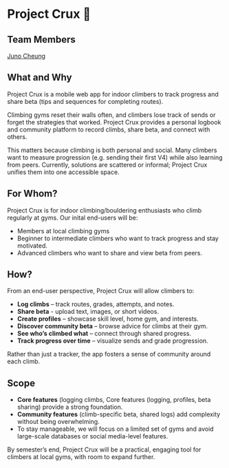 # Project Crux 🧗

## Team Members

[Juno Cheung](https://github.com/avacheungx)

## What and Why

Project Crux is a mobile web app for indoor climbers to track progress and share beta (tips and sequences for completing routes).

Climbing gyms reset their walls often, and climbers lose track of sends or forget the strategies that worked. Project Crux provides a personal logbook and community platform to record climbs, share beta, and connect with others.

This matters because climbing is both personal and social. Many climbers want to measure progression (e.g. sending their first V4) while also learning from peers. Currently, solutions are scattered or informal; Project Crux unifies them into one accessible space.

## For Whom?

Project Crux is for indoor climbing/bouldering enthusiasts who climb regularly at gyms. Our inital end-users will be:

- Members at local climbing gyms
- Beginner to intermediate climbers who want to track progress and stay motivated.
- Advanced climbers who want to share and view beta from peers.

## How?

From an end-user perspective, Project Crux will allow climbers to:

- **Log climbs** – track routes, grades, attempts, and notes.
- **Share beta** - upload text, images, or short videos.
- **Create profiles** – showcase skill level, home gym, and interests.
- **Discover community beta** – browse advice for climbs at their gym.
- **See who’s climbed what** – connect through shared progress.
- **Track progress over time** – visualize sends and grade progression.

Rather than just a tracker, the app fosters a sense of community around each climb.

## Scope

- **Core features** (logging climbs, Core features (logging, profiles, beta sharing) provide a strong foundation.
- **Community features** (climb-specific beta, shared logs) add complexity without being overwhelming.
- To stay manageable, we will focus on a limited set of gyms and avoid large-scale databases or social media-level features.

By semester’s end, Project Crux will be a practical, engaging tool for climbers at local gyms, with room to expand further.
